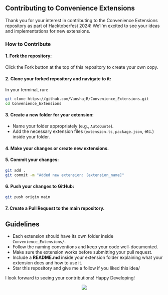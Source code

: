 ## Contributing to Convenience Extensions

Thank you for your interest in contributing to the Convenience Extensions repository as part of Hacktoberfest 2024! We’I'm excited to see your ideas and implementations for new extensions.

### How to Contribute

#### 1. Fork the repository:
Click the Fork button at the top of this repository to create your own copy.

#### 2. Clone your forked repository and navigate to it:
In your terminal, run:
  ```bash
  git clone https://github.com/VanshajR/Convenience_Extensions.git
  cd Convenience_Extensions
  ```

#### 3. Create a new folder for your extension:
  - Name your folder appropriately (e.g., `AutoQuote`).
  - Add the necessary extension files (`extension.ts`, `package.json`, etc.) inside your folder.

#### 4. Make your changes or create new extensions.

#### 5. **Commit** your changes:
```bash
git add .
git commit -m "Added new extension: [extension_name]"
```
#### 6. **Push** your changes to GitHub:
```bash
git push origin main
```
#### 7. Create a **Pull Request** to the main repository.

## Guidelines

- Each extension should have its own folder inside `Convenience_Extensions/`.
- Follow the naming conventions and keep your code well-documented.
- Make sure the extension works before submitting your pull request.
- Include a **README.md** inside your extension folder explaining what your extension does and how to use it.
- Star this repository and give me a follow if you liked this idea/

I look forward to seeing your contributions!
Happy Developing!

<p align="center">
<img src="https://media.giphy.com/media/v1.Y2lkPTc5MGI3NjExdG16NTNkejg2OXZpa3lmdWVpNnI5NzB5ZmxyMXg3c3gxeGFhcjc3ZSZlcD12MV9naWZzX3NlYXJjaCZjdD1n/qgQUggAC3Pfv687qPC/giphy.gif">
</p>
